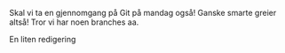 Skal vi ta en gjennomgang på Git på mandag også! Ganske smarte greier altså! Tror vi har
noen branches aa.

En liten redigering
